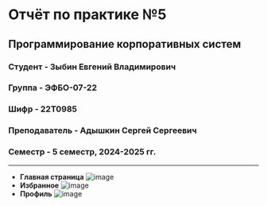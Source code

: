 # Отчёт по практике №5

## Программирование корпоративных систем

### Студент - **Зыбин Евгений Владимирович**

### Группа - **ЭФБО-07-22**

### Шифр - **22Т0985**

### Преподаватель - **Адышкин Сергей Сергеевич**

### Семестр - 5 семестр, 2024-2025 гг.

---

- **Главная страница**
![image](https://github.com/user-attachments/assets/ac078f10-dc17-4d85-b5fe-080ba6275fd1)
- **Избранное**
![image](https://github.com/user-attachments/assets/bb185fc1-119b-44d3-9ee8-c045bd7fd96b)
- **Профиль**
![image](https://github.com/user-attachments/assets/f909fc5b-5572-45ab-9966-79a657917f34)



